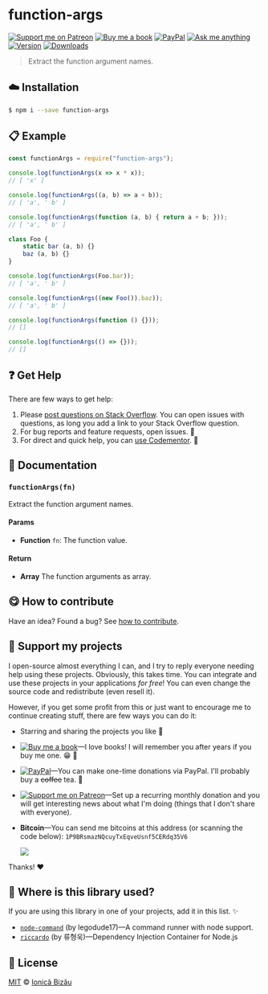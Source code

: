 <!-- Please do not edit this file. Edit the `blah` field in the `package.json` instead. If in doubt, open an issue. -->


# function-args

 [![Support me on Patreon][badge_patreon]][patreon] [![Buy me a book][badge_amazon]][amazon] [![PayPal][badge_paypal_donate]][paypal-donations] [![Ask me anything](https://img.shields.io/badge/ask%20me-anything-1abc9c.svg)](https://github.com/IonicaBizau/ama) [![Version](https://img.shields.io/npm/v/function-args.svg)](https://www.npmjs.com/package/function-args) [![Downloads](https://img.shields.io/npm/dt/function-args.svg)](https://www.npmjs.com/package/function-args)

> Extract the function argument names.

## :cloud: Installation

```sh
$ npm i --save function-args
```


## :clipboard: Example



```js
const functionArgs = require("function-args");

console.log(functionArgs(x => x * x));
// [ 'x' ]

console.log(functionArgs((a, b) => a + b));
// [ 'a', ' b' ]

console.log(functionArgs(function (a, b) { return a + b; }));
// [ 'a', ' b' ]

class Foo {
    static bar (a, b) {}
    baz (a, b) {}
}

console.log(functionArgs(Foo.bar));
// [ 'a', ' b' ]

console.log(functionArgs((new Foo()).baz));
// [ 'a', ' b' ]

console.log(functionArgs(function () {}));
// []

console.log(functionArgs(() => {}));
// []
```



## :question: Get Help

There are few ways to get help:

 1. Please [post questions on Stack Overflow](https://stackoverflow.com/questions/ask). You can open issues with questions, as long you add a link to your Stack Overflow question.
 2. For bug reports and feature requests, open issues. :bug:
 3. For direct and quick help, you can [use Codementor](https://www.codementor.io/johnnyb). :rocket:


## :memo: Documentation


### `functionArgs(fn)`
Extract the function argument names.

#### Params

- **Function** `fn`: The function value.

#### Return
- **Array** The function arguments as array.



## :yum: How to contribute
Have an idea? Found a bug? See [how to contribute][contributing].


## :sparkling_heart: Support my projects

I open-source almost everything I can, and I try to reply everyone needing help using these projects. Obviously,
this takes time. You can integrate and use these projects in your applications *for free*! You can even change the source code and redistribute (even resell it).

However, if you get some profit from this or just want to encourage me to continue creating stuff, there are few ways you can do it:

 - Starring and sharing the projects you like :rocket:
 - [![Buy me a book][badge_amazon]][amazon]—I love books! I will remember you after years if you buy me one. :grin: :book:
 - [![PayPal][badge_paypal]][paypal-donations]—You can make one-time donations via PayPal. I'll probably buy a ~~coffee~~ tea. :tea:
 - [![Support me on Patreon][badge_patreon]][patreon]—Set up a recurring monthly donation and you will get interesting news about what I'm doing (things that I don't share with everyone).
 - **Bitcoin**—You can send me bitcoins at this address (or scanning the code below): `1P9BRsmazNQcuyTxEqveUsnf5CERdq35V6`

    ![](https://i.imgur.com/z6OQI95.png)

Thanks! :heart:


## :dizzy: Where is this library used?
If you are using this library in one of your projects, add it in this list. :sparkles:


 - [`node-command`](https://github.com/node-command) (by legodude17)—A command runner with node support.
 - [`riccardo`](https://github.com/mintrupt/riccardo) (by 류형욱)—Dependency Injection Container for Node.js

## :scroll: License

[MIT][license] © [Ionică Bizău][website]

[badge_patreon]: http://ionicabizau.github.io/badges/patreon.svg
[badge_amazon]: http://ionicabizau.github.io/badges/amazon.svg
[badge_paypal]: http://ionicabizau.github.io/badges/paypal.svg
[badge_paypal_donate]: http://ionicabizau.github.io/badges/paypal_donate.svg
[patreon]: https://www.patreon.com/ionicabizau
[amazon]: http://amzn.eu/hRo9sIZ
[paypal-donations]: https://www.paypal.com/cgi-bin/webscr?cmd=_s-xclick&hosted_button_id=RVXDDLKKLQRJW
[donate-now]: http://i.imgur.com/6cMbHOC.png

[license]: http://showalicense.com/?fullname=Ionic%C4%83%20Biz%C4%83u%20%3Cbizauionica%40gmail.com%3E%20(https%3A%2F%2Fionicabizau.net)&year=2016#license-mit
[website]: https://ionicabizau.net
[contributing]: /CONTRIBUTING.md
[docs]: /DOCUMENTATION.md
